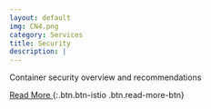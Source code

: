 ```yaml
---
layout: default
img: CN4.png
category: Services
title: Security
description: |
---
```

Container security overview and recommendations



[ Read More ](http://www.google.com){:.btn.btn-istio .btn.read-more-btn}
